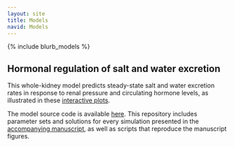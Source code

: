 ```yaml
---
layout: site
title: Models
navid: Models
---
```

{% include blurb_models %}

## Hormonal regulation of salt and water excretion

This whole-kidney model predicts steady-state salt and water excretion rates
in response to renal pressure and circulating hormone levels, as illustrated
in these [interactive plots](./rfc/).

The model source code is available
[here](http://hub.darcs.net/rgm/kidney_2013-10-09).
This repository includes parameter sets and solutions for every simulation
presented in the
[accompanying manuscript](http://dx.doi.org/10.1152/ajprenal.00089.2013), as
well as scripts that reproduce the manuscript figures.
